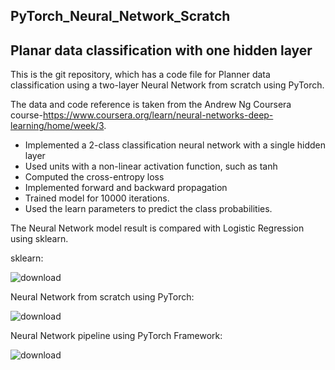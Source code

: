 ## PyTorch_Neural_Network_Scratch

## Planar data classification with one hidden layer

This is the git repository, which has a code file for Planner data classification using a two-layer Neural Network from scratch using PyTorch. 

The data and code reference is taken from the Andrew Ng Coursera course-https://www.coursera.org/learn/neural-networks-deep-learning/home/week/3.

- Implemented  a 2-class classification neural network with a single hidden layer
- Used units with a non-linear activation function, such as tanh 
- Computed the cross-entropy loss 
- Implemented forward and backward propagation
- Trained model for 10000 iterations.
- Used the learn parameters to predict the class probabilities. 


The Neural Network model result is compared with Logistic Regression using sklearn. 

sklearn:

![download](https://github.com/AnilSarode/PyTorch_Neural_Network_Scratch/assets/42278309/ab484f4a-a265-4d5e-bfa1-d3a3d5206d6b)

Neural Network from scratch using PyTorch:

![download](https://github.com/AnilSarode/PyTorch_Neural_Network_Scratch/assets/42278309/0ace484d-038d-4463-8a9a-b1e76992e503)

Neural Network pipeline using PyTorch Framework:

![download](https://github.com/AnilSarode/PyTorch_Neural_Network_Scratch/assets/42278309/8f4ff0b3-9d25-4aff-89b5-da1ed5512be5)

